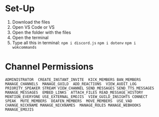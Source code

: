 # Set-Up
1. Download the files
2. Open VS Code or VS
3. Open the folder with the files 
4. Open the terminal
5. Type all this in terminal:
  `npm i discord.js`
  `npm i dotenv`
  `npm i wokcommands`


# Channel Permissions
`ADMINISTRATOR 
CREATE_INSTANT_INVITE 
KICK_MEMBERS
BAN_MEMBERS
MANAGE_CHANNELS 
MANAGE_GUILD 
ADD_REACTIONS 
VIEW_AUDIT_LOG
PRIORITY_SPEAKER
STREAM
VIEW_CHANNEL
SEND_MESSAGES
SEND_TTS_MESSAGES
MANAGE_MESSAGES 
EMBED_LINKS 
ATTACH_FILES
READ_MESSAGE_HISTORY 
MENTION_EVERYONE
USE_EXTERNAL_EMOJIS 
VIEW_GUILD_INSIGHTS
CONNECT 
SPEAK 
MUTE_MEMBERS 
DEAFEN_MEMBERS 
MOVE_MEMBERS 
USE_VAD 
CHANGE_NICKNAME
MANAGE_NICKNAMES 
MANAGE_ROLES
MANAGE_WEBHOOKS
MANAGE_EMOJIS`
